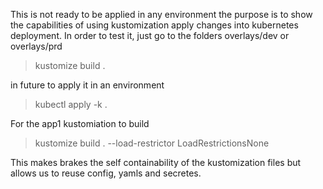 This is not ready to be applied in any environment the purpose is to show the capabilities of using kustomization apply changes into kubernetes deployment.
In order to test it, 
just go to the folders 
overlays/dev or overlays/prd

> kustomize build .

in future to apply it in an environment 

> kubectl apply -k . 

For the app1 kustomiation to build

> kustomize build . --load-restrictor LoadRestrictionsNone

This makes brakes the self containability of the kustomization files but allows us to reuse config, yamls and secretes.
